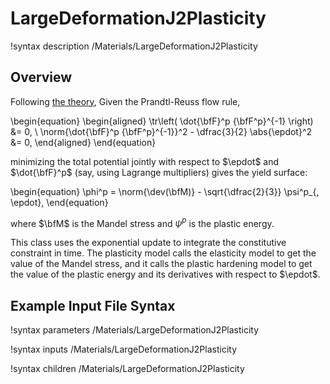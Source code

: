 # LargeDeformationJ2Plasticity

!syntax description /Materials/LargeDeformationJ2Plasticity

## Overview

Following [the theory](theory/minimization.md), Given the Prandtl-Reuss flow rule,

\begin{equation}
  \begin{aligned}
    \tr\left( \dot{\bfF}^p {\bfF^p}^{-1} \right) &= 0, \\
    \norm{\dot{\bfF}^p {\bfF^p}^{-1}}^2 - \dfrac{3}{2} \abs{\epdot}^2 &= 0,
  \end{aligned}
\end{equation}

minimizing the total potential jointly with respect to $\epdot$ and $\dot{\bfF}^p$ (say, using Lagrange multipliers) gives the yield surface:

\begin{equation}
  \phi^p = \norm{\dev(\bfM)} - \sqrt{\dfrac{2}{3}} \psi^p_{, \epdot},
\end{equation}

where $\bfM$ is the Mandel stress and $\psi^p$ is the plastic energy.

This class uses the exponential update to integrate the constitutive constraint in time. The plasticity model calls the elasticity model to get the value of the Mandel stress, and it calls the plastic hardening model to get the value of the plastic energy and its derivatives with respect to $\epdot$.

## Example Input File Syntax

!syntax parameters /Materials/LargeDeformationJ2Plasticity

!syntax inputs /Materials/LargeDeformationJ2Plasticity

!syntax children /Materials/LargeDeformationJ2Plasticity
